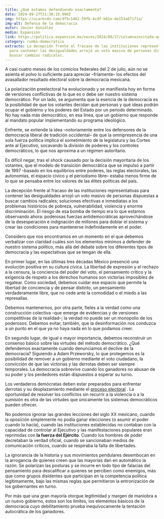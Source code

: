 ```yaml
---
title: ¿Qué estamos defendiendo exactamente?
date: 2024-09-27T21:38:19.990Z
img: https://ucarecdn.com/df5c1462-59fb-4cdf-b81e-de153a671f1a/
img-alt: Defensa de la democracia
autor: Javier González
medio: Expansión
link: https://politica.expansion.mx/voces/2024/09/27/columnainvitada-que-estamos-defendiendo-exactamente
category: rumbo-democratico
extracto: La decepción frente al fracaso de las instituciones representativas
  para contener las desigualdades arrojó un voto masivo de personas dispuestas a
  buscar cambios radicales.
---
```

A casi cuatro meses de los comicios federales del 2 de julio, aún no se asienta el polvo lo suficiente para apreciar –fríamente– los efectos del avasallador resultado electoral sobre la democracia mexicana.

La polarización preelectoral ha evolucionado y se manifiesta hoy en forma de versiones conflictivas de lo que es o debe ser nuestro sistema democrático. Por un lado, se argumenta que la esencia de la democracia es la posibilidad de que los votantes decidan qué personas y qué ideas podrán ocupar el gobierno y los poderes del Estado por un periodo determinado. No hay nada más democrático, en esa línea, que un gobierno que responde al mandato popular implementando su programa ideológico.

Enfrente, se extiende la idea –notoriamente entre los defensores de la democracia liberal de tradición occidental– de que la omnipresencia de una sola fuerza política implica el sometimiento de la legislatura y las Cortes ante al Ejecutivo, socavando la división de poderes y los controles democráticos, lo que nos aproxima a un régimen autoritario.

Es difícil negar, tras el shock causado por la decisión mayoritaria de los votantes, que el modelo de transición democrática que se impulsó a partir de 1997 –basado en los equilibrios entre poderes, las reglas electorales, las autonomías, el espacio cívico y el periodismo libre– estaba menos firme de lo que se pensaba entre los valores de las élites políticas del país.

La decepción frente al fracaso de las instituciones representativas para contener las desigualdades arrojó un voto masivo de personas dispuestas a buscar cambios radicales; soluciones efectivas e inmediatas a los problemas históricos de pobreza, vulnerabilidad, violencia y enorme discriminación. El riesgo de esa bomba de tiempo era lo que estamos observando ahora: poderosas fuerzas antidemocráticas aprovechándose de la desesperación e indignación de millones para doblar el sistema y crear las condiciones para mantenerse indefinidamente en el poder.

Considero que nos encontramos en un momento en el que debemos verbalizar con claridad cuáles son los elementos mínimos a defender de nuestro sistema político, más allá del debate sobre los diferentes tipos de democracia y las expectativas que se tengan de ella.

En primer lugar, en las últimas tres décadas México presenció una evolución positiva en su cultura cívica. La libertad de expresión y el rechazo a la censura, la conciencia del poder del voto, el pensamiento crítico y la exigencia de respeto a los derechos humanos son victorias imposibles de regatear. Como sociedad, debemos cuidar ese espacio que permite la libertad de conciencia y de pensar distinto, un pensamiento verdaderamente libre, que no cede ante la comodidad o el miedo a las represalias.

Debemos mantenernos, por otra parte, fieles a la verdad como una construcción colectiva –que emerge de evidencias y de versiones competitivas de la realidad–; la verdad no puede ser un monopolio de los poderosos. Debemos evitar, también, que la desinformación nos conduzca a un punto en el que ya no haya nada en lo que podamos creer.

En segundo lugar, de igual o mayor importancia, debemos reconstruir un consenso básico sobre las virtudes del método democrático. ¿Qué defendemos exactamente cuando denunciamos el declive de la democracia? Siguiendo a Adam Przeworsky, lo que protegemos es la posibilidad de remover a un gobierno mediante el voto ciudadano, la convicción de que las victorias y las derrotas deben ser siempre temporales. La democracia sobrevive cuando los ganadores no abusan de su poder y los perdedores están dispuestos a esperar su turno.

Los verdaderos demócratas deben estar preparados para enfrentar derrotas y su desplazamiento mediante el [proceso electoral](https://www.journalofdemocracy.org/articles/who-decides-what-is-democratic/#f13) . La oportunidad de resolver los conflictos sin recurrir a la violencia o a la sumisión es otra de las virtudes que únicamente los sistemas democráticos pueden ofrecer.

No podemos ignorar las grandes lecciones del siglo XX mexicano, cuando la oposición simplemente no podía ganar elecciones (o asumir el poder cuando lo hacía), cuando las instituciones establecidas no contaban con la capacidad de controlar al Ejecutivo y las manifestaciones populares eran reprimidas con **la fuerza del Ejército**. Cuando los hombres de poder decretaban la verdad oficial, cuando se sancionaban medios de comunicación críticos, cuando se respiraba la falta de libertades.

La ignorancia de la historia y sus movimientos pendulares desembocan en la arrogancia de quienes creen que las mayorías dan en automático la razón. Se polarizan las posturas y se incurre en todo tipo de falacias del pensamiento para descalificar a quienes se perciben como enemigos, más que como grupos disidentes que participan en la competencia política legítimamente, bajo las mismas reglas que permitieron la entronización de los gobernantes en turno.

Por más que una gran mayoría otorgue legitimidad y margen de maniobra a un nuevo gobierno, estos son los límites, los elementos básicos de la democracia cuyo debilitamiento prueba inequívocamente la tentación autocrática de los ganadores.